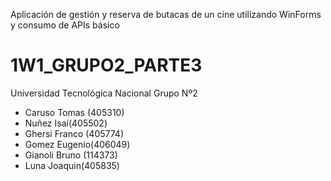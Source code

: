 Aplicación de gestión y reserva de butacas de un cine utilizando WinForms y consumo de APIs básico
# 1W1_GRUPO2_PARTE3
Universidad Tecnológica Nacional
Grupo Nº2
- Caruso Tomas (405310)
- Nuñez Isaí(405502)
- Ghersi Franco (405774)
- Gomez Eugenio(406049)
- Gianoli Bruno (114373)
- Luna Joaquin(405835)

